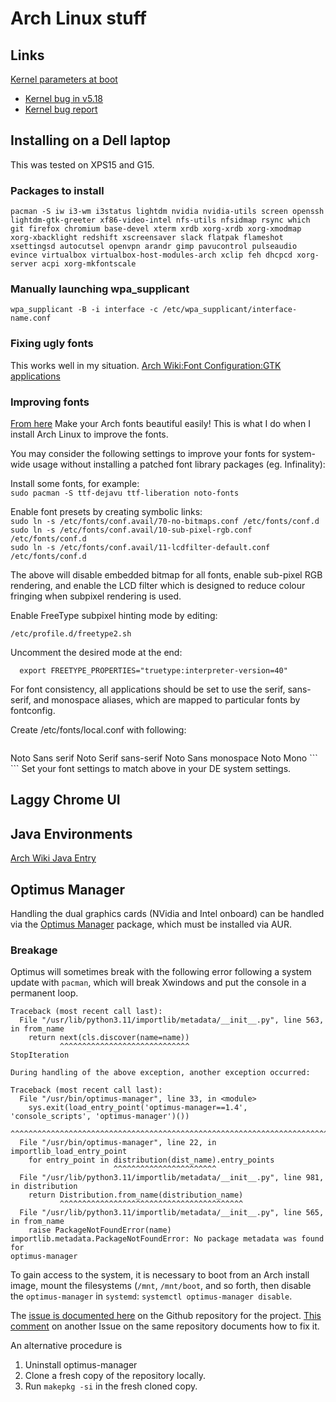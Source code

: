# Arch Linux stuff

## Links

[Kernel parameters at boot](https://wiki.archlinux.org/title/Kernel_parameters#GRUB)

 * [Kernel bug in v5.18](https://www.reddit.com/r/archlinux/comments/v0x3c4/psa_if_you_run_kernel_518_with_nvidia_pass_ibtoff/)
 * [Kernel bug report](https://bugs.archlinux.org/task/74891)



## Installing on a Dell laptop 
This was tested on XPS15 and G15.

### Packages to install

```
pacman -S iw i3-wm i3status lightdm nvidia nvidia-utils screen openssh lightdm-gtk-greeter xf86-video-intel nfs-utils nfsidmap rsync which git firefox chromium base-devel xterm xrdb xorg-xrdb xorg-xmodmap xorg-xbacklight redshift xscreensaver slack flatpak flameshot xsettingsd autocutsel openvpn arandr gimp pavucontrol pulseaudio evince virtualbox virtualbox-host-modules-arch xclip feh dhcpcd xorg-server acpi xorg-mkfontscale
```

### Manually launching wpa_supplicant

```
wpa_supplicant -B -i interface -c /etc/wpa_supplicant/interface-name.conf
```

### Fixing ugly fonts

This works well in my situation.
[Arch Wiki:Font Configuration:GTK applications](https://wiki.archlinux.org/title/Font_configuration#Incorrect_hinting_in_GTK_applications)

### Improving fonts
[From here](https://gist.github.com/YoEight/d19112db56cd8f93835bf2d009d617f7)
Make your Arch fonts beautiful easily!
This is what I do when I install Arch Linux to improve the fonts.

You may consider the following settings to improve your fonts for system-wide usage without installing a patched font library packages (eg. Infinality):

Install some fonts, for example:  
```sudo pacman -S ttf-dejavu ttf-liberation noto-fonts```  

Enable font presets by creating symbolic links:  
```sudo ln -s /etc/fonts/conf.avail/70-no-bitmaps.conf /etc/fonts/conf.d```  
```sudo ln -s /etc/fonts/conf.avail/10-sub-pixel-rgb.conf /etc/fonts/conf.d```  
```sudo ln -s /etc/fonts/conf.avail/11-lcdfilter-default.conf /etc/fonts/conf.d```

The above will disable embedded bitmap for all fonts, enable sub-pixel RGB rendering, and enable the LCD filter which is designed to reduce colour fringing when subpixel rendering is used.

Enable FreeType subpixel hinting mode by editing:

```/etc/profile.d/freetype2.sh```

Uncomment the desired mode at the end:

```  export FREETYPE_PROPERTIES="truetype:interpreter-version=40"```

For font consistency, all applications should be set to use the serif, sans-serif, and monospace aliases, which are mapped to particular fonts by fontconfig.

Create /etc/fonts/local.conf with following:
```
```
<?xml version="1.0" encoding="UTF-8"?>
<!DOCTYPE fontconfig SYSTEM "fonts.dtd">
<fontconfig>
   <match>
      <edit mode="prepend" name="family">
         <string>Noto Sans</string>
      </edit>
   </match>
   <match target="pattern">
      <test qual="any" name="family">
         <string>serif</string>
      </test>
      <edit name="family" mode="assign" binding="same">
         <string>Noto Serif</string>
      </edit>
   </match>
   <match target="pattern">
      <test qual="any" name="family">
         <string>sans-serif</string>
      </test>
      <edit name="family" mode="assign" binding="same">
         <string>Noto Sans</string>
      </edit>
   </match>
   <match target="pattern">
      <test qual="any" name="family">
         <string>monospace</string>
      </test>
      <edit name="family" mode="assign" binding="same">
         <string>Noto Mono</string>
      </edit>
   </match>
</fontconfig>
```
```  
Set your font settings to match above in your DE system settings.

## Laggy Chrome UI

## Java Environments

[Arch Wiki Java Entry](https://wiki.archlinux.org/title/java)

## Optimus Manager 

Handling the dual graphics cards (NVidia and Intel onboard) can be handled via the [Optimus Manager](https://wiki.archlinux.org/title/NVIDIA_Optimus#Use_integrated_graphics_only) package, which must be installed via AUR.

### Breakage

Optimus will sometimes break with the following error following a system update with `pacman`, which will break Xwindows and put the console in a permanent loop.  

```
Traceback (most recent call last):
  File "/usr/lib/python3.11/importlib/metadata/__init__.py", line 563, in from_name
    return next(cls.discover(name=name))
           ^^^^^^^^^^^^^^^^^^^^^^^^^^^^^
StopIteration

During handling of the above exception, another exception occurred:

Traceback (most recent call last):
  File "/usr/bin/optimus-manager", line 33, in <module>
    sys.exit(load_entry_point('optimus-manager==1.4', 'console_scripts', 'optimus-manager')())
             ^^^^^^^^^^^^^^^^^^^^^^^^^^^^^^^^^^^^^^^^^^^^^^^^^^^^^^^^^^^^^^^^^^^^^^^^^^^^^^
  File "/usr/bin/optimus-manager", line 22, in importlib_load_entry_point
    for entry_point in distribution(dist_name).entry_points
                       ^^^^^^^^^^^^^^^^^^^^^^^
  File "/usr/lib/python3.11/importlib/metadata/__init__.py", line 981, in distribution
    return Distribution.from_name(distribution_name)
           ^^^^^^^^^^^^^^^^^^^^^^^^^^^^^^^^^^^^^^^^^
  File "/usr/lib/python3.11/importlib/metadata/__init__.py", line 565, in from_name
    raise PackageNotFoundError(name)
importlib.metadata.PackageNotFoundError: No package metadata was found for
optimus-manager

```

To gain access to the system, it is necessary to boot from an Arch install image, mount the filesystems (`/mnt`, `/mnt/boot`, and so forth, then disable the `optimus-manager` in `systemd`:  `systemctl optimus-manager disable`.

The [issue is documented here]() on the Github repository for the project.  [This comment](https://github.com/Askannz/optimus-manager/issues/272#issuecomment-1010192798) on another Issue on the same repository documents how to fix it.  

An alternative procedure is

1. Uninstall optimus-manager
2. Clone a fresh copy of the repository locally.
3. Run `makepkg -si` in the fresh cloned copy.
